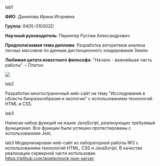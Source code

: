 lab1

**ФИО**: Данилова Ирина Игоревна

**Группа**: 6405-010302D  

**Научный руководитель**: Парингер Рустам Александрович  

**Предполагаемая тема диплома**: Разработка алгоритмов анализа лесных массивов по данным дистанционного зондирования Земли  

**Любимая цитата известного философа**: "Начало - важнейшая часть работы". – Платон  

![](https://private-user-images.githubusercontent.com/132393482/384082320-078a37c2-6d15-4796-813b-e79bb79c0a82.jpg?jwt=eyJhbGciOiJIUzI1NiIsInR5cCI6IkpXVCJ9.eyJpc3MiOiJnaXRodWIuY29tIiwiYXVkIjoicmF3LmdpdGh1YnVzZXJjb250ZW50LmNvbSIsImtleSI6ImtleTUiLCJleHAiOjE3MzEwMDI2NTcsIm5iZiI6MTczMTAwMjM1NywicGF0aCI6Ii8xMzIzOTM0ODIvMzg0MDgyMzIwLTA3OGEzN2MyLTZkMTUtNDc5Ni04MTNiLWU3OWJiNzljMGE4Mi5qcGc_WC1BbXotQWxnb3JpdGhtPUFXUzQtSE1BQy1TSEEyNTYmWC1BbXotQ3JlZGVudGlhbD1BS0lBVkNPRFlMU0E1M1BRSzRaQSUyRjIwMjQxMTA3JTJGdXMtZWFzdC0xJTJGczMlMkZhd3M0X3JlcXVlc3QmWC1BbXotRGF0ZT0yMDI0MTEwN1QxNzU5MTdaJlgtQW16LUV4cGlyZXM9MzAwJlgtQW16LVNpZ25hdHVyZT0wODJhMmE4NWJiMzIwMzNhMjE3NDY3NTE5NjY2YzQwZjJiNjdlNzhiMzliNzMzNWY4MWZiZjgyZGQ0OGFhNzUwJlgtQW16LVNpZ25lZEhlYWRlcnM9aG9zdCJ9.g_jwg4ks7b6ZS5qliHYSv41Fkl50OKXcYMXhfpYWN0o)

lab2

Разработан многостраничный web-сайт на тему "Исследования в области биоразнообразия и экологии" с использованием технологий HTML и CSS.

lab3

Написан набор функций на языке JavaScript, реализующих требуемый функционал. Все функции были успешно протестированы с использованием Jest.


lab3
Модернизирован web-сайт из лабораторной работы №2 с использованием технологий HTML, CSS и JavaScript. В качестве реализации серверной части использован https://github.com/ajoelp/mock-json-server.